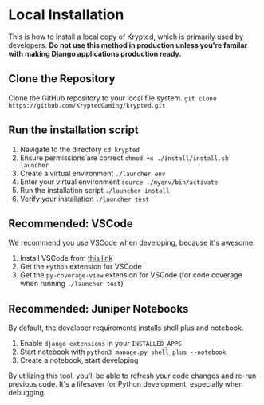 # Local Installation
This is how to install a local copy of Krypted, which is primarily used by developers. **Do not use this method in production unless you're familar with making Django applications production ready.**

## Clone the Repository
Clone the GitHub repository to your local file system.
`git clone https://github.com/KryptedGaming/krypted.git`

## Run the installation script
1. Navigate to the directory `cd krypted`
2. Ensure permissions are correct `chmod +x ./install/install.sh launcher`
3. Create a virtual environment `./launcher env`
4. Enter your virtual environment `source ./myenv/bin/activate`
4. Run the installation script `./launcher install`
5. Verify your installation `./launcher test`

## Recommended: VSCode
We recommend you use VSCode when developing, because it's awesome.

1. Install VSCode from [this link](https://code.visualstudio.com/)
2. Get the `Python` extension for VSCode
3. Get the `py-coverage-view` extension for VSCode (for code coverage when running `./launcher test`)

## Recommended: Juniper Notebooks
By default, the developer requirements installs shell plus and notebook. 

1. Enable `django-extensions` in your `INSTALLED_APPS`
2. Start notebook with `python3 manage.py shell_plus --notebook`
3. Create a notebook, start developing

By utilizing this tool, you'll be able to refresh your code changes and re-run previous code. It's a lifesaver for Python development, especially when debugging.